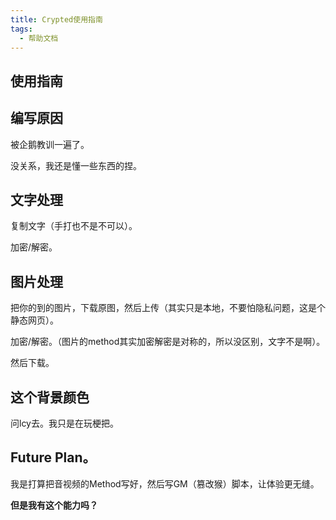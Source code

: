 ```yaml
---
title: Crypted使用指南
tags:
  - 帮助文档
---
```

## 使用指南

## 编写原因

被企鹅教训一遍了。

没关系，我还是懂一些东西的捏。

## 文字处理

复制文字（手打也不是不可以）。

加密/解密。

## 图片处理

把你的到的图片，下载原图，然后上传（其实只是本地，不要怕隐私问题，这是个静态网页）。

加密/解密。（图片的method其实加密解密是对称的，所以没区别，文字不是啊）。

然后下载。

## 这个背景颜色

问lcy去。我只是在玩梗把。

## Future Plan。

我是打算把音视频的Method写好，然后写GM（篡改猴）脚本，让体验更无缝。

**但是我有这个能力吗？**
